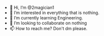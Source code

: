 - 👋 Hi, I’m @2magician1
- 👀 I’m interested in everything that is nothing.
- 🌱 I’m currently learning Engineering.
- 💞️ I’m looking to collaborate on nothing
- 📫 How to reach me? Don't dm please.

<!---
2magician1/2magician1 is a ✨ special ✨ repository because its `README.md` (this file) appears on your GitHub profile.
You can click the Preview link to take a look at your changes.
--->

